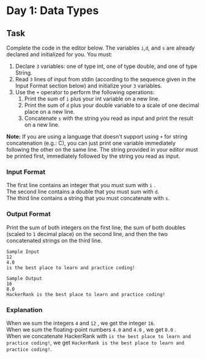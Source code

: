 # Day 1: Data Types

## Task

Complete the code in the editor below. The variables `i`,`d`, and `s` are already declared and initialized for you. You must:

1. Declare `3` variables: one of type int, one of type double, and one of type String.
2. Read `3` lines of input from stdin (according to the sequence given in the Input Format section below) and initialize your `3` variables. 
3. Use the `+` operator to perform the following operations:
   1. Print the sum of `i` plus your int variable on a new line. 
   2. Print the sum of `d` plus your double variable to a scale of one decimal place on a new line. 
   3. Concatenate `s` with the string you read as input and print the result on a new line. 
      
**Note:** If you are using a language that doesn't support using `+` for string concatenation (e.g.: C), you can just print one variable immediately following the other on the same line. The string provided in your editor must be printed first, immediately
followed by the string you read as input.

### Input Format

The first line contains an integer that you must sum with `i` .<br>
The second line contains a double that you must sum with `d`.<br>
The third line contains a string that you must concatenate with `s`.

### Output Format

Print the sum of both integers on the first line, the sum of both doubles (scaled to `1` decimal place) on the second line, and then the two concatenated strings on the third line.

```angular2html
Sample Input
12
4.0
is the best place to learn and practice coding!

Sample Output
16
8.0
HackerRank is the best place to learn and practice coding!
```

### Explanation

When we sum the integers `4` and `12` , we get the integer `16`. <br>
When we sum the floating-point numbers `4.0` and `4.0` , we get `8.0` .<br>
When we concatenate HackerRank with `is the best place to learn and practice coding!`, we get `HackerRank is the best place to learn and practice coding!`.
